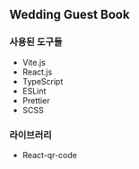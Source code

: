 ## Wedding Guest Book

### 사용된 도구들

- Vite.js
- React.js
- TypeScript
- ESLint
- Prettier
- SCSS

### 라이브러리

- React-qr-code
